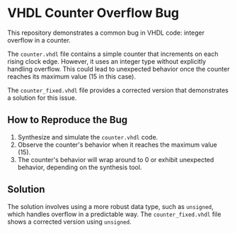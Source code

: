 # VHDL Counter Overflow Bug

This repository demonstrates a common bug in VHDL code: integer overflow in a counter.

The `counter.vhdl` file contains a simple counter that increments on each rising clock edge. However, it uses an integer type without explicitly handling overflow. This could lead to unexpected behavior once the counter reaches its maximum value (15 in this case).

The `counter_fixed.vhdl` file provides a corrected version that demonstrates a solution for this issue.

## How to Reproduce the Bug

1. Synthesize and simulate the `counter.vhdl` code.
2. Observe the counter's behavior when it reaches the maximum value (15).
3. The counter's behavior will wrap around to 0 or exhibit unexpected behavior, depending on the synthesis tool.

## Solution

The solution involves using a more robust data type, such as `unsigned`, which handles overflow in a predictable way.  The `counter_fixed.vhdl` file shows a corrected version using `unsigned`. 